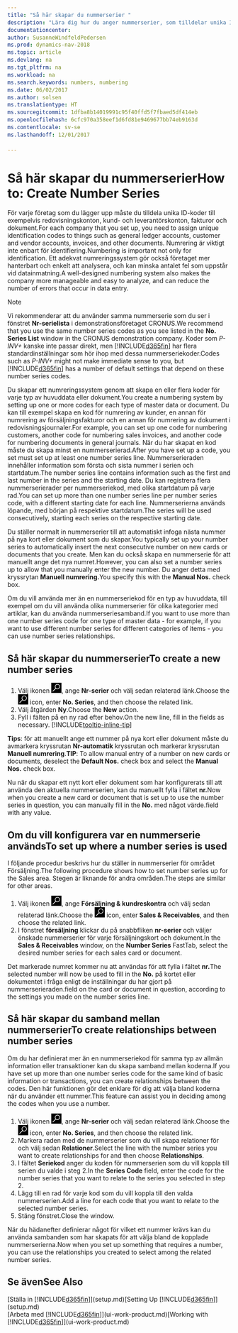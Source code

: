 ```yaml
---
title: "Så här skapar du nummerserier "
description: "Lära dig hur du anger nummerserier, som tilldelar unika ID-koder till konton och dokument i Dynamics NAV."
documentationcenter: 
author: SusanneWindfeldPedersen
ms.prod: dynamics-nav-2018
ms.topic: article
ms.devlang: na
ms.tgt_pltfrm: na
ms.workload: na
ms.search.keywords: numbers, numbering
ms.date: 06/02/2017
ms.author: solsen
ms.translationtype: HT
ms.sourcegitcommit: 1dfba8b14019991c95f40ffd5f7fbaed5df414eb
ms.openlocfilehash: 6cfc970a358eef1d6fd81e9469677bb74eb9163d
ms.contentlocale: sv-se
ms.lasthandoff: 12/01/2017

---
```

# <a name="how-to-create-number-series"></a><span data-ttu-id="4ba27-103">Så här skapar du nummerserier</span><span class="sxs-lookup"><span data-stu-id="4ba27-103">How to: Create Number Series</span></span>
<span data-ttu-id="4ba27-104">För varje företag som du lägger upp måste du tilldela unika ID-koder till exempelvis redovisningskonton, kund- och leverantörskonton, fakturor och dokument.</span><span class="sxs-lookup"><span data-stu-id="4ba27-104">For each company that you set up, you need to assign unique identification codes to things such as general ledger accounts, customer and vendor accounts, invoices, and other documents.</span></span> <span data-ttu-id="4ba27-105">Numrering är viktigt inte enbart för identifiering.</span><span class="sxs-lookup"><span data-stu-id="4ba27-105">Numbering is important not only for identification.</span></span> <span data-ttu-id="4ba27-106">Ett adekvat numreringssystem gör också företaget mer hanterbart och enkelt att analysera, och kan minska antalet fel som uppstår vid datainmatning.</span><span class="sxs-lookup"><span data-stu-id="4ba27-106">A well-designed numbering system also makes the company more manageable and easy to analyze, and can reduce the number of errors that occur in data entry.</span></span>

> [!NOTE]  
>   <span data-ttu-id="4ba27-107">Vi rekommenderar att du använder samma nummerserie som du ser i fönstret **Nr-serielista** i demonstrationsföretaget CRONUS.</span><span class="sxs-lookup"><span data-stu-id="4ba27-107">We recommend that you use the same number series codes as you see listed in the **No. Series List** window in the CRONUS demonstration company.</span></span> <span data-ttu-id="4ba27-108">Koder som *P-INV+* kanske inte passar direkt, men [!INCLUDE[d365fin](includes/d365fin_md.md)] har flera standardinställningar som hör ihop med dessa nummerseriekoder.</span><span class="sxs-lookup"><span data-stu-id="4ba27-108">Codes such as *P-INV+* might not make immediate sense to you, but [!INCLUDE[d365fin](includes/d365fin_md.md)] has a number of default settings that depend on these number series codes.</span></span>

<span data-ttu-id="4ba27-109">Du skapar ett numreringssystem genom att skapa en eller flera koder för varje typ av huvuddata eller dokument.</span><span class="sxs-lookup"><span data-stu-id="4ba27-109">You create a numbering system by setting up one or more codes for each type of master data or document.</span></span> <span data-ttu-id="4ba27-110">Du kan till exempel skapa en kod för numrering av kunder, en annan för numrering av försäljningsfakturor och en annan för numrering av dokument i redovisningsjournaler.</span><span class="sxs-lookup"><span data-stu-id="4ba27-110">For example, you can set up one code for numbering customers, another code for numbering sales invoices, and another code for numbering documents in general journals.</span></span> <span data-ttu-id="4ba27-111">När du har skapat en kod måste du skapa minst en nummerserierad.</span><span class="sxs-lookup"><span data-stu-id="4ba27-111">After you have set up a code, you set must set up at least one number series line.</span></span> <span data-ttu-id="4ba27-112">Nummerserieraden innehåller information som första och sista nummer i serien och startdatum.</span><span class="sxs-lookup"><span data-stu-id="4ba27-112">The number series line contains information such as the first and last number in the series and the starting date.</span></span> <span data-ttu-id="4ba27-113">Du kan registrera flera nummerserierader per nummerseriekod, med olika startdatum på varje rad.</span><span class="sxs-lookup"><span data-stu-id="4ba27-113">You can set up more than one number series line per number series code, with a different starting date for each line.</span></span> <span data-ttu-id="4ba27-114">Nummerserierna används löpande, med början på respektive startdatum.</span><span class="sxs-lookup"><span data-stu-id="4ba27-114">The series will be used consecutively, starting each series on the respective starting date.</span></span>

<span data-ttu-id="4ba27-115">Du ställer normalt in nummerserier till att automatiskt infoga nästa nummer på nya kort eller dokument som du skapar.</span><span class="sxs-lookup"><span data-stu-id="4ba27-115">You typically set up your number series to automatically insert the next consecutive number on new cards or documents that you create.</span></span> <span data-ttu-id="4ba27-116">Men kan du också skapa en nummerserie för att manuellt ange det nya numret.</span><span class="sxs-lookup"><span data-stu-id="4ba27-116">However, you can also set a number series up to allow that you manually enter the new number.</span></span> <span data-ttu-id="4ba27-117">Du anger detta med kryssrytan **Manuell numrering.**</span><span class="sxs-lookup"><span data-stu-id="4ba27-117">You specify this with the **Manual Nos.** check box.</span></span>

<span data-ttu-id="4ba27-118">Om du vill använda mer än en nummerseriekod för en typ av huvuddata, till exempel om du vill använda olika nummerserier för olika kategorier med artiklar, kan du använda nummerseriesamband.</span><span class="sxs-lookup"><span data-stu-id="4ba27-118">If you want to use more than one number series code for one type of master data - for example, if you want to use different number series for different categories of items - you can use number series relationships.</span></span>

## <a name="to-create-a-new-number-series"></a><span data-ttu-id="4ba27-119">Så här skapar du nummerserier</span><span class="sxs-lookup"><span data-stu-id="4ba27-119">To create a new number series</span></span>
1. <span data-ttu-id="4ba27-120">Välj ikonen ![Söka efter sida eller rapport](media/ui-search/search_small.png "ikonen Söka efter sida eller rapport"), ange **Nr-serier** och välj sedan relaterad länk.</span><span class="sxs-lookup"><span data-stu-id="4ba27-120">Choose the ![Search for Page or Report](media/ui-search/search_small.png "Search for Page or Report icon") icon, enter **No. Series**, and then choose the related link.</span></span>
2. <span data-ttu-id="4ba27-121">Välj åtgärden **Ny**.</span><span class="sxs-lookup"><span data-stu-id="4ba27-121">Choose the **New** action.</span></span>
3. <span data-ttu-id="4ba27-122">Fyll i fälten på en ny rad efter behov.</span><span class="sxs-lookup"><span data-stu-id="4ba27-122">On the new line, fill in the fields as necessary.</span></span> [!INCLUDE[tooltip-inline-tip](includes/tooltip-inline-tip_md.md)]

<span data-ttu-id="4ba27-123">**Tips**: för att manuellt ange ett nummer på nya kort eller dokument måste du avmarkera kryssrutan **Nr-automatik** kryssrutan och markerar kryssrutan **Manuell numrering**.</span><span class="sxs-lookup"><span data-stu-id="4ba27-123">**TIP**: To allow manual entry of a number on new cards or documents, deselect the **Default Nos.** check box and select the **Manual Nos.** check box.</span></span>

<span data-ttu-id="4ba27-124">Nu när du skapar ett nytt kort eller dokument som har konfigurerats till att använda den aktuella nummerserien, kan du manuellt fylla i fältet **nr.**</span><span class="sxs-lookup"><span data-stu-id="4ba27-124">Now when you create a new card or document that is set up to use the number series in question, you can manually fill in the **No.**</span></span> <span data-ttu-id="4ba27-125">med något värde.</span><span class="sxs-lookup"><span data-stu-id="4ba27-125">field with any value.</span></span>  

## <a name="to-set-up-where-a-number-series-is-used"></a><span data-ttu-id="4ba27-126">Om du vill konfigurera var en nummerserie används</span><span class="sxs-lookup"><span data-stu-id="4ba27-126">To set up where a number series is used</span></span>
<span data-ttu-id="4ba27-127">I följande procedur beskrivs hur du ställer in nummerserier för området Försäljning.</span><span class="sxs-lookup"><span data-stu-id="4ba27-127">The following procedure shows how to set number series up for the Sales area.</span></span> <span data-ttu-id="4ba27-128">Stegen är liknande för andra områden.</span><span class="sxs-lookup"><span data-stu-id="4ba27-128">The steps are similar for other areas.</span></span>
1. <span data-ttu-id="4ba27-129">Välj ikonen ![Söka efter sida eller rapport](media/ui-search/search_small.png "ikonen Söka efter sida eller rapport"), ange **Försäljning & kundreskontra** och välj sedan relaterad länk.</span><span class="sxs-lookup"><span data-stu-id="4ba27-129">Choose the ![Search for Page or Report](media/ui-search/search_small.png "Search for Page or Report icon") icon, enter **Sales & Receivables**, and then choose the related link.</span></span>
2. <span data-ttu-id="4ba27-130">I fönstret **försäljning** klickar du på snabbfliken **nr-serier** och väljer önskade nummerserier för varje försäljningskort och dokument.</span><span class="sxs-lookup"><span data-stu-id="4ba27-130">In the **Sales & Receivables** window, on the **Number Series** FastTab, select the desired number series for each sales card or document.</span></span>

<span data-ttu-id="4ba27-131">Det markerade numret kommer nu att användas för att fylla i fältet **nr.**</span><span class="sxs-lookup"><span data-stu-id="4ba27-131">The selected number will now be used to fill in the **No.**</span></span> <span data-ttu-id="4ba27-132">på kortet eller dokumentet i fråga enligt de inställningar du har gjort på nummerserieraden.</span><span class="sxs-lookup"><span data-stu-id="4ba27-132">field on the card or document in question, according to the settings you made on the number series line.</span></span>

## <a name="to-create-relationships-between-number-series"></a><span data-ttu-id="4ba27-133">Så här skapar du samband mellan nummerserier</span><span class="sxs-lookup"><span data-stu-id="4ba27-133">To create relationships between number series</span></span>
<span data-ttu-id="4ba27-134">Om du har definierat mer än en nummerseriekod för samma typ av allmän information eller transaktioner kan du skapa samband mellan koderna.</span><span class="sxs-lookup"><span data-stu-id="4ba27-134">If you have set up more than one number series code for the same kind of basic information or transactions, you can create relationships between the codes.</span></span> <span data-ttu-id="4ba27-135">Den här funktionen gör det enklare för dig att välja bland koderna när du använder ett nummer.</span><span class="sxs-lookup"><span data-stu-id="4ba27-135">This feature can assist you in deciding among the codes when you use a number.</span></span>

1. <span data-ttu-id="4ba27-136">Välj ikonen ![Söka efter sida eller rapport](media/ui-search/search_small.png "ikonen Söka efter sida eller rapport"), ange **Nr-serier** och välj sedan relaterad länk.</span><span class="sxs-lookup"><span data-stu-id="4ba27-136">Choose the ![Search for Page or Report](media/ui-search/search_small.png "Search for Page or Report icon") icon, enter **No. Series**, and then choose the related link.</span></span>
2. <span data-ttu-id="4ba27-137">Markera raden med de nummerserier som du vill skapa relationer för och välj sedan **Relationer**.</span><span class="sxs-lookup"><span data-stu-id="4ba27-137">Select the line with the number series you want to create relationships for and then choose **Relationships**.</span></span>
3. <span data-ttu-id="4ba27-138">I fältet **Seriekod** anger du koden för nummerserien som du vill koppla till serien du valde i steg 2.</span><span class="sxs-lookup"><span data-stu-id="4ba27-138">In the **Series Code** field, enter the code for the number series that you want to relate to the series you selected in step 2.</span></span>
4. <span data-ttu-id="4ba27-139">Lägg till en rad för varje kod som du vill koppla till den valda nummerserien.</span><span class="sxs-lookup"><span data-stu-id="4ba27-139">Add a line for each code that you want to relate to the selected number series.</span></span>
5. <span data-ttu-id="4ba27-140">Stäng fönstret.</span><span class="sxs-lookup"><span data-stu-id="4ba27-140">Close the window.</span></span>

<span data-ttu-id="4ba27-141">När du hädanefter definierar något för vilket ett nummer krävs kan du använda sambanden som har skapats för att välja bland de kopplade nummerserierna.</span><span class="sxs-lookup"><span data-stu-id="4ba27-141">Now when you set up something that requires a number, you can use the relationships you created to select among the related number series.</span></span>

## <a name="see-also"></a><span data-ttu-id="4ba27-142">Se även</span><span class="sxs-lookup"><span data-stu-id="4ba27-142">See Also</span></span>
<span data-ttu-id="4ba27-143">[Ställa in [!INCLUDE[d365fin](includes/d365fin_md.md)]](setup.md)</span><span class="sxs-lookup"><span data-stu-id="4ba27-143">[Setting Up [!INCLUDE[d365fin](includes/d365fin_md.md)]](setup.md)</span></span>  
<span data-ttu-id="4ba27-144">[Arbeta med [!INCLUDE[d365fin](includes/d365fin_md.md)]](ui-work-product.md)</span><span class="sxs-lookup"><span data-stu-id="4ba27-144">[Working with [!INCLUDE[d365fin](includes/d365fin_md.md)]](ui-work-product.md)</span></span>  

